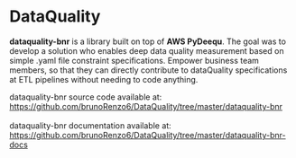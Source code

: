 # DataQuality

__dataquality-bnr__ is a library built on top of __AWS PyDeequ__. The goal was to develop a solution who enables deep data quality measurement based on simple .yaml file constraint specifications. Empower business team members, so that they can directly contribute to dataQuality specifications at ETL pipelines without needing to code anything.



dataquality-bnr source code available at:</br>
https://github.com/brunoRenzo6/DataQuality/tree/master/dataquality-bnr</br>
</br>
dataquality-bnr documentation available at:</br>
https://github.com/brunoRenzo6/DataQuality/tree/master/dataquality-bnr-docs</br>
